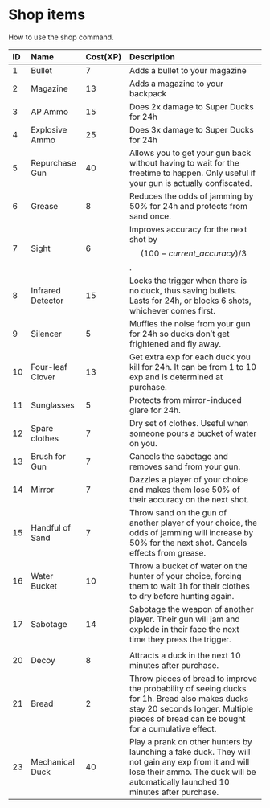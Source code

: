 # Shop items

How to use the shop command.

| ID | Name | Cost\(XP\) | Description |
| :--- | :--- | :--- | :--- |
| 1 | Bullet | 7 | Adds a bullet to your magazine |
| 2 | Magazine | 13 | Adds a magazine to your backpack |
| 3 | AP Ammo | 15 | Does 2x damage to Super Ducks for 24h |
| 4 | Explosive Ammo | 25 | Does 3x damage to Super Ducks for 24h |
| 5 | Repurchase Gun | 40 | Allows you to get your gun back without having to wait for the freetime to happen. Only useful if your gun is actually confiscated. |
| 6 | Grease | 8 | Reduces the odds of jamming by 50% for 24h and protects from sand once. |
| 7 | Sight | 6 | Improves accuracy for the next shot by $$(100- current\_accuracy)/3$$. |
| 8 | Infrared Detector | 15 | Locks the trigger when there is no duck, thus saving bullets. Lasts for 24h, or blocks 6 shots, whichever comes first. |
| 9 | Silencer | 5 | Muffles the noise from your gun for 24h so ducks don’t get frightened and fly away. |
| 10 | Four-leaf Clover | 13 | Get extra exp for each duck you kill for 24h. It can be from 1 to 10 exp and is determined at purchase. |
| 11 | Sunglasses | 5 | Protects from mirror-induced glare for 24h. |
| 12 | Spare clothes | 7 | Dry set of clothes. Useful when someone pours a bucket of water on you. |
| 13 | Brush for Gun | 7 | Cancels the sabotage and removes sand from your gun. |
| 14 | Mirror | 7 | Dazzles a player of your choice and makes them lose 50% of their accuracy on the next shot. |
| 15 | Handful of Sand | 7 | Throw sand on the gun of another player of your choice, the odds of  jamming will increase by 50% for the next shot. Cancels effects from grease. |
| 16 | Water Bucket | 10 | Throw a bucket of water on the hunter of your choice, forcing them to wait 1h for their clothes to dry before hunting again. |
| 17 | Sabotage | 14 | Sabotage the weapon of another player. Their gun will jam and explode in their face the next time they press the trigger. |
|  |  |  |  |
| 20 | Decoy | 8 | Attracts a duck in the next 10 minutes after purchase. |
| 21 | Bread | 2 | Throw pieces of bread to improve the probability of seeing ducks for 1h. Bread also makes ducks stay 20 seconds longer. Multiple pieces of bread can be bought for a cumulative effect. |
| 23 | Mechanical Duck | 40 | Play a prank on other hunters by launching a fake duck. They will not gain any exp from it and will lose their ammo. The duck will be automatically launched 10 minutes after purchase. |

